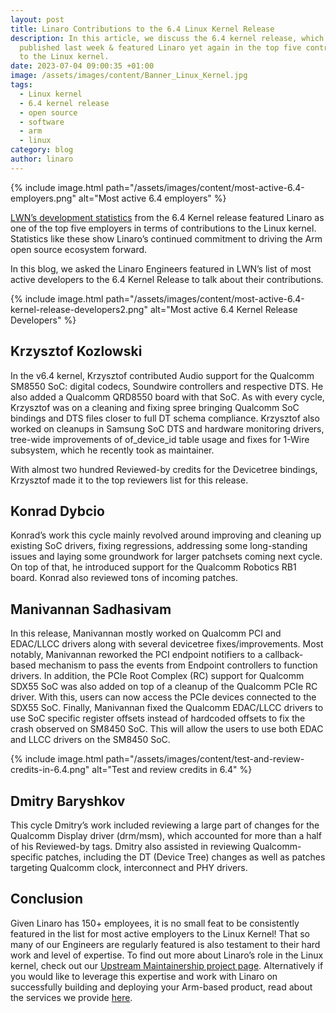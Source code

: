 ```yaml
---
layout: post
title: Linaro Contributions to the 6.4 Linux Kernel Release
description: In this article, we discuss the 6.4 kernel release, which was
  published last week & featured Linaro yet again in the top five contributors
  to the Linux kernel.
date: 2023-07-04 09:00:35 +01:00
image: /assets/images/content/Banner_Linux_Kernel.jpg
tags:
  - Linux kernel
  - 6.4 kernel release
  - open source
  - software
  - arm
  - linux
category: blog
author: linaro
---
```

{% include image.html path="/assets/images/content/most-active-6.4-employers.png" alt="Most active 6.4 employers" %}

[LWN’s development statistics](https://lwn.net/Articles/936113/) from the 6.4 Kernel release featured Linaro as one of the top five employers in terms of contributions to the Linux kernel. Statistics like these show Linaro’s continued commitment to driving the Arm open source ecosystem forward. 

In this blog, we asked the Linaro Engineers featured in LWN’s list of most active developers to the 6.4 Kernel Release to talk about their contributions.

{% include image.html path="/assets/images/content/most-active-6.4-kernel-release-developers2.png" alt="Most active 6.4 Kernel Release Developers" %}

## Krzysztof Kozlowski

In the v6.4 kernel, Krzysztof contributed Audio support for the Qualcomm SM8550 SoC: digital codecs, Soundwire controllers and respective DTS. He also added a Qualcomm QRD8550 board with that SoC. As with every cycle, Krzysztof was on a cleaning and fixing spree bringing Qualcomm SoC bindings and DTS files closer to full DT schema compliance. Krzysztof also worked on cleanups in Samsung SoC DTS and hardware monitoring drivers, tree-wide improvements of of_device_id table usage and fixes for 1-Wire subsystem, which he recently took as maintainer.

With almost two hundred Reviewed-by credits for the Devicetree bindings, Krzysztof made it to the top reviewers list for this release. 

## Konrad Dybcio

Konrad’s work this cycle mainly revolved around improving and cleaning up existing SoC drivers, fixing regressions, addressing some long-standing issues and laying some groundwork for larger patchsets coming next cycle. On top of that, he introduced support for the Qualcomm Robotics RB1 board. Konrad also reviewed tons of incoming patches.

## Manivannan Sadhasivam

In this release, Manivannan mostly worked on Qualcomm PCI and EDAC/LLCC drivers along with several devicetree fixes/improvements. Most notably, Manivannan reworked the PCI endpoint notifiers to a callback-based mechanism to pass the events from Endpoint controllers to function drivers. In addition, the PCIe Root Complex (RC) support for Qualcomm SDX55 SoC was also added on top of a cleanup of the Qualcomm PCIe RC driver. With this, users can now access the PCIe devices connected to the SDX55 SoC. Finally, Manivannan fixed the Qualcomm EDAC/LLCC drivers to use SoC specific register offsets instead of hardcoded offsets to fix the crash observed on SM8450 SoC. This will allow the users to use both EDAC and LLCC drivers on the SM8450 SoC.

{% include image.html path="/assets/images/content/test-and-review-credits-in-6.4.png" alt="Test and review credits in 6.4" %}

## Dmitry Baryshkov 

This cycle Dmitry’s work included reviewing a large part of changes for the Qualcomm Display driver (drm/msm), which accounted for more than a half of his Reviewed-by tags. Dmitry also assisted in reviewing Qualcomm-specific patches, including the DT (Device Tree) changes as well as patches targeting Qualcomm clock, interconnect and PHY drivers.

## Conclusion

Given Linaro has 150+ employees, it is no small feat to be consistently featured in the list for most active employers to the Linux Kernel! That so many of our Engineers are regularly featured is also testament to their hard work and level of expertise. To find out more about Linaro’s role in the Linux kernel, check out our [Upstream Maintainership project page](https://linaro.atlassian.net/wiki/spaces/UM/overview). Alternatively if you would like to leverage this expertise and work with Linaro on successfully building and deploying your Arm-based product, read about the services we provide [here](https://www.linaro.org/services/).